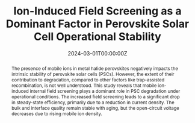 ---
title: "Ion-Induced Field Screening as a Dominant Factor in Perovskite Solar Cell Operational Stability"
authors:
- Jarla Thiesbrummel
- Sahil Shah
- Emilio Gutierrez-Partida
- Fengshuo Zu
- Francisco Peña-Camargo
- Stefan Zeiske
- Jonas Diekmann
- Fangyuan Ye
- Karol P. Peters
- Kai O. Brinkmann
- Pietro Caprioglio
- admin
- Seongrok Seo
- Fatai A. Adeleye
- Jonathan Warby
- Quentin Jeangros
- Felix Lang
- Shuo Zhang
- Steve Albrecht
- Thomas Riedl
- Ardalan Armin
- Dieter Neher
- Norbert Koch
- Yongzhen Wu
- Vincent M. Le Corre
- Henry Snaith
- Martin Stolterfoht
author_notes:
- ""
date: "2024-03-01T00:00:00Z"
doi: "10.1038/s41560-024-01487-w"

# Schedule page publish date (NOT publication's date).
publishDate: "2024-03-01T00:00:00Z"

# Publication type.
# Accepts a single type but formatted as a YAML list (for Hugo requirements).
# Enter a publication type from the CSL standard.
publication_types: ["article-journal"]

# Publication name and optional abbreviated publication name.
publication: "*Nature Energy*"
publication_short: ""

abstract: "The presence of mobile ions in metal halide perovskites negatively impacts the intrinsic stability of perovskite solar cells (PSCs). However, the extent of their contribution to degradation, compared to other factors like trap-assisted recombination, is not well understood. This study reveals that mobile ion-induced internal field screening plays a dominant role in PSC degradation under operational conditions. The increased field screening leads to a significant drop in steady-state efficiency, primarily due to a reduction in current density. The bulk and interface quality remain stable with aging, but the open-circuit voltage decreases due to rising mobile ion density."

# Summary. An optional shortened abstract.
summary: "This study identifies mobile ion-induced internal field screening as the key factor driving perovskite solar cell degradation under operational conditions, emphasizing its impact on efficiency and voltage loss."

tags:
- Perovskite Solar Cells
- Mobile Ions
- Field Screening
- Solar Energy
- Nature Energy

featured: false

# links:
# - name: ""
#   url: ""
url_pdf: "https://www.nature.com/articles/s41560-024-01487-w.pdf"
url_code: ''
url_dataset: ''
url_poster: ''
url_project: ''
url_slides: ''
url_source: ''
url_video: ''

# Featured image
# To use, add an image named `featured.jpg/png` to your page's folder. 
image:
  caption: ''
  focal_point: ""
  preview_only: false

# Associated Projects (optional).
#   Associate this publication with one or more of your projects.
#   Simply enter your project's folder or file name without extension.
#   E.g. `internal-project` references `content/project/internal-project/index.md`.
#   Otherwise, set `projects: []`.
projects: []

# Slides (optional).
#   Associate this publication with Markdown slides.
#   Simply enter your slide deck's filename without extension.
#   E.g. `slides: "example"` references `content/slides/example/index.md`.
#   Otherwise, set `slides: ""`.
slides: example
---